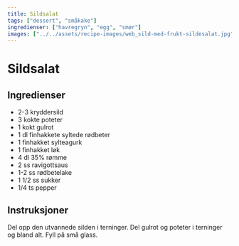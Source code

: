 ```yaml
---
title: Sildsalat
tags: ["dessert", "småkake"]
ingredienser: ["havregryn", "egg", "smør"]
images: ["../../assets/recipe-images/web_sild-med-frukt-sildesalat.jpg"]
---
```


# Sildsalat

## Ingredienser

- 2-3 kryddersild
- 3 kokte poteter
- 1 kokt gulrot
- 1 dl finhakkete syltede rødbeter
- 1 finhakket sylteagurk
- 1 finhakket løk
- 4 dl 35% rømme
- 2 ss ravigottsaus
- 1-2 ss rødbetelake
- 1 1/2 ss sukker
- 1/4 ts pepper

## Instruksjoner

Del opp den utvannede silden i terninger. Del gulrot og poteter i terninger og bland alt. Fyll på små glass.
